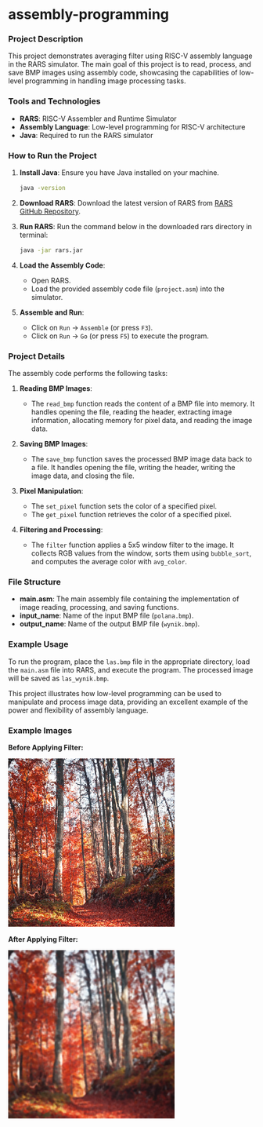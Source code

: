 # assembly-programming

### Project Description

This project demonstrates averaging filter using RISC-V assembly language in the RARS simulator. The main goal of this project is to read, process, and save BMP images using assembly code, showcasing the capabilities of low-level programming in handling image processing tasks.

### Tools and Technologies

- **RARS**: RISC-V Assembler and Runtime Simulator
- **Assembly Language**: Low-level programming for RISC-V architecture
- **Java**: Required to run the RARS simulator

### How to Run the Project

1. **Install Java**: Ensure you have Java installed on your machine.

   ```sh
   java -version
   ```

2. **Download RARS**: Download the latest version of RARS from [RARS GitHub Repository](https://github.com/TheThirdOne/rars).

3. **Run RARS**:
   Run the command below in the downloaded rars directory in terminal:

   ```sh
   java -jar rars.jar
   ```

4. **Load the Assembly Code**:

   - Open RARS.
   - Load the provided assembly code file (`project.asm`) into the simulator.

5. **Assemble and Run**:
   - Click on `Run` -> `Assemble` (or press `F3`).
   - Click on `Run` -> `Go` (or press `F5`) to execute the program.

### Project Details

The assembly code performs the following tasks:

1. **Reading BMP Images**:

   - The `read_bmp` function reads the content of a BMP file into memory. It handles opening the file, reading the header, extracting image information, allocating memory for pixel data, and reading the image data.

2. **Saving BMP Images**:

   - The `save_bmp` function saves the processed BMP image data back to a file. It handles opening the file, writing the header, writing the image data, and closing the file.

3. **Pixel Manipulation**:

   - The `set_pixel` function sets the color of a specified pixel.
   - The `get_pixel` function retrieves the color of a specified pixel.

4. **Filtering and Processing**:
   - The `filter` function applies a 5x5 window filter to the image. It collects RGB values from the window, sorts them using `bubble_sort`, and computes the average color with `avg_color`.

### File Structure

- **main.asm**: The main assembly file containing the implementation of image reading, processing, and saving functions.
- **input_name**: Name of the input BMP file (`polana.bmp`).
- **output_name**: Name of the output BMP file (`wynik.bmp`).

### Example Usage

To run the program, place the `las.bmp` file in the appropriate directory, load the `main.asm` file into RARS, and execute the program. The processed image will be saved as `las_wynik.bmp`.

This project illustrates how low-level programming can be used to manipulate and process image data, providing an excellent example of the power and flexibility of assembly language.

### Example Images

**Before Applying Filter:**

![Before Filter](images/las.bmp)

**After Applying Filter:**

![After Filter](images/las_wynik.bmp)
